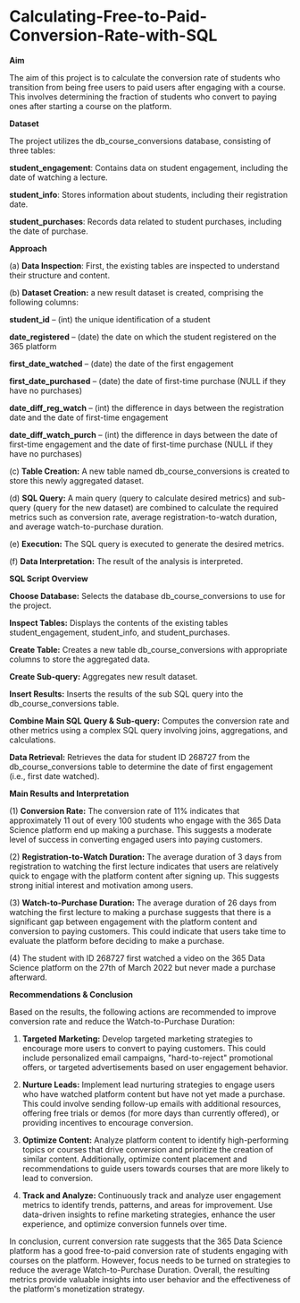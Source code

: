 # Calculating-Free-to-Paid-Conversion-Rate-with-SQL

**Aim**

The aim of this project is to calculate the conversion rate of students who transition from being free users to paid users after engaging with a course. This involves determining the fraction of students who convert to paying ones after starting a course on the platform.


**Dataset**

The project utilizes the db_course_conversions database, consisting of three tables:

**student_engagement**: Contains data on student engagement, including the date of watching a lecture.

**student_info**: Stores information about students, including their registration date.

**student_purchases**: Records data related to student purchases, including the date of purchase.


**Approach**

(a) **Data Inspection**: First, the existing tables are inspected to understand their structure and content.

(b) **Dataset Creation:** a new result dataset is created, comprising the following columns:

**student_id** – (int) the unique identification of a student

**date_registered** – (date) the date on which the student registered on the 365 platform

**first_date_watched** – (date) the date of the first engagement

**first_date_purchased** – (date) the date of first-time purchase (NULL if they have no purchases)

**date_diff_reg_watch** – (int) the difference in days between the registration date and the date of first-time engagement

**date_diff_watch_purch** – (int) the difference in days between the date of first-time engagement and the date of first-time purchase (NULL if they have no purchases)

(c) **Table Creation:**  A new table named db_course_conversions is created to store this newly aggregated dataset.

(d) **SQL Query:** A main query (query to calculate desired metrics) and sub-query (query for the new dataset) are combined to calculate the required metrics such as conversion rate, average registration-to-watch duration, and average watch-to-purchase duration.

(e) **Execution:** The SQL query is executed to generate the desired metrics.

(f) **Data Interpretation:** The result of the analysis is interpreted.


**SQL Script Overview**

**Choose Database:** Selects the database db_course_conversions to use for the project.

**Inspect Tables:** Displays the contents of the existing tables student_engagement, student_info, and student_purchases.

**Create Table:** Creates a new table db_course_conversions with appropriate columns to store the aggregated data.

**Create Sub-query:** Aggregates new result dataset.

**Insert Results:** Inserts the results of the sub SQL query into the db_course_conversions table.

**Combine Main SQL Query & Sub-query:** Computes the conversion rate and other metrics using a complex SQL query involving joins, aggregations, and calculations.

**Data Retrieval:** Retrieves the data for student ID 268727 from the db_course_conversions table to determine the date of first engagement (i.e., first date watched).


**Main Results and Interpretation**

(1) **Conversion Rate:** The conversion rate of 11% indicates that approximately 11 out of every 100 students who engage with the 365 Data Science platform end up making a purchase. This suggests a moderate level of success in converting engaged users into paying customers.

(2) **Registration-to-Watch Duration:** The average duration of 3 days from registration to watching the first lecture indicates that users are relatively quick to engage with the platform content after signing up. This suggests strong initial interest and motivation among users.

(3) **Watch-to-Purchase Duration:** The average duration of 26 days from watching the first lecture to making a purchase suggests that there is a significant gap between engagement with the platform content and conversion to paying customers. This could indicate that users take time to evaluate the platform before deciding to make a purchase.

(4) The student with ID 268727 first watched a video on the 365 Data Science platform on the 27th of March 2022 but never made a purchase afterward.

**Recommendations & Conclusion**

Based on the results, the following actions are recommended to improve conversion rate and reduce the Watch-to-Purchase Duration: 

1. **Targeted Marketing:** Develop targeted marketing strategies to encourage more users to convert to paying customers. This could include personalized email campaigns, "hard-to-reject" promotional offers, or targeted advertisements based on user engagement behavior.

2. **Nurture Leads:** Implement lead nurturing strategies to engage users who have watched platform content but have not yet made a purchase. This could involve sending follow-up emails with additional resources, offering free trials or demos (for more days than currently offered), or providing incentives to encourage conversion.

3. **Optimize Content:** Analyze platform content to identify high-performing topics or courses that drive conversion and prioritize the creation of similar content. Additionally, optimize content placement and recommendations to guide users towards courses that are more likely to lead to conversion.

4. **Track and Analyze:** Continuously track and analyze user engagement metrics to identify trends, patterns, and areas for improvement. Use data-driven insights to refine marketing strategies, enhance the user experience, and optimize conversion funnels over time.
   
In conclusion, current conversion rate suggests that the 365 Data Science platform has a good free-to-paid conversion rate of students engaging with courses on the platform. However, focus needs to be turned on strategies to reduce the average Watch-to-Purchase Duration. Overall, the resulting metrics provide valuable insights into user behavior and the effectiveness of the platform's monetization strategy.
